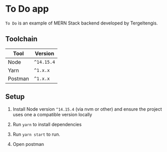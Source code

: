 # To Do app

`To Do` is an example of MERN Stack backend developed by Tergeltengis.


## Toolchain

| Tool         | Version    |
| ------------ | ---------- |
| Node         | `^14.15.4` |
| Yarn         | `^1.x.x`   |
| Postman      | `^1.x.x`   |

## Setup

1. Install Node version `^14.15.4` (via nvm or other) and ensure the project uses one a compatible version locally

2. Run `yarn` to install dependencies

3. Run `yarn start` to run.

4. Open postman
